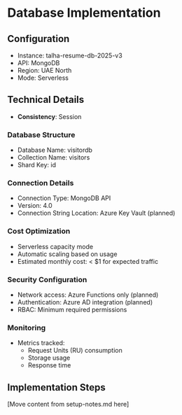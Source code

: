 # Database Implementation

## Configuration

- Instance: talha-resume-db-2025-v3
- API: MongoDB
- Region: UAE North
- Mode: Serverless

## Technical Details

- **Consistency**: Session

### Database Structure

- Database Name: visitordb
- Collection Name: visitors
- Shard Key: id

### Connection Details

- Connection Type: MongoDB API
- Version: 4.0
- Connection String Location: Azure Key Vault (planned)

### Cost Optimization

- Serverless capacity mode
- Automatic scaling based on usage
- Estimated monthly cost: < $1 for expected traffic

### Security Configuration

- Network access: Azure Functions only (planned)
- Authentication: Azure AD integration (planned)
- RBAC: Minimum required permissions

### Monitoring

- Metrics tracked:
  - Request Units (RU) consumption
  - Storage usage
  - Response time

## Implementation Steps

[Move content from setup-notes.md here]
